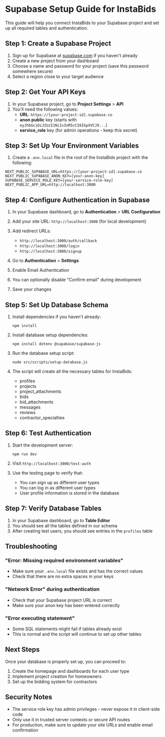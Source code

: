 # Supabase Setup Guide for InstaBids

This guide will help you connect InstaBids to your Supabase project and set up all required tables and authentication.

## Step 1: Create a Supabase Project

1. Sign up for Supabase at [supabase.com](https://supabase.com) if you haven't already
2. Create a new project from your dashboard
3. Choose a name and password for your project (save this password somewhere secure)
4. Select a region close to your target audience

## Step 2: Get Your API Keys

1. In your Supabase project, go to **Project Settings** > **API**
2. You'll need the following values:
   - **URL**: `https://[your-project-id].supabase.co`
   - **anon public** key (starts with `eyJhbGciOiJIUzI1NiIsInR5cCI6IkpXVCJ9...`)
   - **service_role** key (for admin operations - keep this secret)

## Step 3: Set Up Your Environment Variables

1. Create a `.env.local` file in the root of the InstaBids project with the following:

```
NEXT_PUBLIC_SUPABASE_URL=https://[your-project-id].supabase.co
NEXT_PUBLIC_SUPABASE_ANON_KEY=[your-anon-key]
SUPABASE_SERVICE_ROLE_KEY=[your-service-role-key]
NEXT_PUBLIC_APP_URL=http://localhost:3000
```

## Step 4: Configure Authentication in Supabase

1. In your Supabase dashboard, go to **Authentication** > **URL Configuration**
2. Add your site URL: `http://localhost:3000` (for local development)
3. Add redirect URLs:
   - `http://localhost:3000/auth/callback`
   - `http://localhost:3000/login`
   - `http://localhost:3000/signup`

4. Go to **Authentication** > **Settings**
5. Enable Email Authentication
6. You can optionally disable "Confirm email" during development
7. Save your changes

## Step 5: Set Up Database Schema

1. Install dependencies if you haven't already:
   ```
   npm install
   ```

2. Install database setup dependencies:
   ```
   npm install dotenv @supabase/supabase-js
   ```
   
3. Run the database setup script:
   ```
   node src/scripts/setup-database.js
   ```

4. The script will create all the necessary tables for InstaBids:
   - profiles
   - projects
   - project_attachments
   - bids
   - bid_attachments
   - messages
   - reviews
   - contractor_specialties

## Step 6: Test Authentication

1. Start the development server:
   ```
   npm run dev
   ```

2. Visit `http://localhost:3000/test-auth`
3. Use the testing page to verify that:
   - You can sign up as different user types
   - You can log in as different user types
   - User profile information is stored in the database

## Step 7: Verify Database Tables

1. In your Supabase dashboard, go to **Table Editor**
2. You should see all the tables defined in our schema
3. After creating test users, you should see entries in the `profiles` table

## Troubleshooting

### "Error: Missing required environment variables"
- Make sure your `.env.local` file exists and has the correct values
- Check that there are no extra spaces in your keys

### "Network Error" during authentication
- Check that your Supabase project URL is correct
- Make sure your anon key has been entered correctly

### "Error executing statement"
- Some SQL statements might fail if tables already exist
- This is normal and the script will continue to set up other tables

## Next Steps

Once your database is properly set up, you can proceed to:
1. Create the homepage and dashboards for each user type
2. Implement project creation for homeowners
3. Set up the bidding system for contractors

## Security Notes

- The service role key has admin privileges - never expose it in client-side code
- Only use it in trusted server contexts or secure API routes
- For production, make sure to update your site URLs and enable email confirmation
